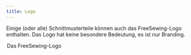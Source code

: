 ```yaml
---
title: Logo
---
```


Einige (oder alle) Schnittmusterteile können auch das FreeSewing-Logo enthalten. Das Logo hat keine besondere Bedeutung, es ist nur Branding.

<Legend part="logo">

Das FreeSewing-Logo

</Legend>
